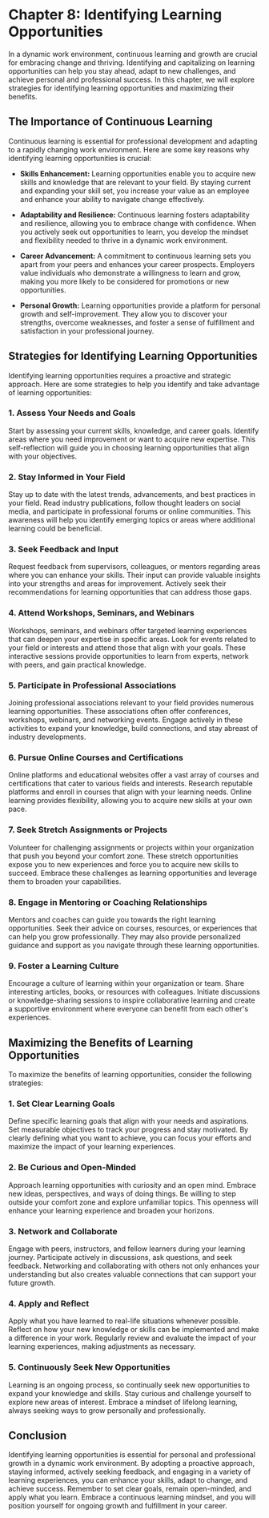 Chapter 8: Identifying Learning Opportunities
=============================================

In a dynamic work environment, continuous learning and growth are crucial for embracing change and thriving. Identifying and capitalizing on learning opportunities can help you stay ahead, adapt to new challenges, and achieve personal and professional success. In this chapter, we will explore strategies for identifying learning opportunities and maximizing their benefits.

The Importance of Continuous Learning
-------------------------------------

Continuous learning is essential for professional development and adapting to a rapidly changing work environment. Here are some key reasons why identifying learning opportunities is crucial:

* **Skills Enhancement:** Learning opportunities enable you to acquire new skills and knowledge that are relevant to your field. By staying current and expanding your skill set, you increase your value as an employee and enhance your ability to navigate change effectively.

* **Adaptability and Resilience:** Continuous learning fosters adaptability and resilience, allowing you to embrace change with confidence. When you actively seek out opportunities to learn, you develop the mindset and flexibility needed to thrive in a dynamic work environment.

* **Career Advancement:** A commitment to continuous learning sets you apart from your peers and enhances your career prospects. Employers value individuals who demonstrate a willingness to learn and grow, making you more likely to be considered for promotions or new opportunities.

* **Personal Growth:** Learning opportunities provide a platform for personal growth and self-improvement. They allow you to discover your strengths, overcome weaknesses, and foster a sense of fulfillment and satisfaction in your professional journey.

Strategies for Identifying Learning Opportunities
-------------------------------------------------

Identifying learning opportunities requires a proactive and strategic approach. Here are some strategies to help you identify and take advantage of learning opportunities:

### 1. Assess Your Needs and Goals

Start by assessing your current skills, knowledge, and career goals. Identify areas where you need improvement or want to acquire new expertise. This self-reflection will guide you in choosing learning opportunities that align with your objectives.

### 2. Stay Informed in Your Field

Stay up to date with the latest trends, advancements, and best practices in your field. Read industry publications, follow thought leaders on social media, and participate in professional forums or online communities. This awareness will help you identify emerging topics or areas where additional learning could be beneficial.

### 3. Seek Feedback and Input

Request feedback from supervisors, colleagues, or mentors regarding areas where you can enhance your skills. Their input can provide valuable insights into your strengths and areas for improvement. Actively seek their recommendations for learning opportunities that can address those gaps.

### 4. Attend Workshops, Seminars, and Webinars

Workshops, seminars, and webinars offer targeted learning experiences that can deepen your expertise in specific areas. Look for events related to your field or interests and attend those that align with your goals. These interactive sessions provide opportunities to learn from experts, network with peers, and gain practical knowledge.

### 5. Participate in Professional Associations

Joining professional associations relevant to your field provides numerous learning opportunities. These associations often offer conferences, workshops, webinars, and networking events. Engage actively in these activities to expand your knowledge, build connections, and stay abreast of industry developments.

### 6. Pursue Online Courses and Certifications

Online platforms and educational websites offer a vast array of courses and certifications that cater to various fields and interests. Research reputable platforms and enroll in courses that align with your learning needs. Online learning provides flexibility, allowing you to acquire new skills at your own pace.

### 7. Seek Stretch Assignments or Projects

Volunteer for challenging assignments or projects within your organization that push you beyond your comfort zone. These stretch opportunities expose you to new experiences and force you to acquire new skills to succeed. Embrace these challenges as learning opportunities and leverage them to broaden your capabilities.

### 8. Engage in Mentoring or Coaching Relationships

Mentors and coaches can guide you towards the right learning opportunities. Seek their advice on courses, resources, or experiences that can help you grow professionally. They may also provide personalized guidance and support as you navigate through these learning opportunities.

### 9. Foster a Learning Culture

Encourage a culture of learning within your organization or team. Share interesting articles, books, or resources with colleagues. Initiate discussions or knowledge-sharing sessions to inspire collaborative learning and create a supportive environment where everyone can benefit from each other's experiences.

Maximizing the Benefits of Learning Opportunities
-------------------------------------------------

To maximize the benefits of learning opportunities, consider the following strategies:

### 1. Set Clear Learning Goals

Define specific learning goals that align with your needs and aspirations. Set measurable objectives to track your progress and stay motivated. By clearly defining what you want to achieve, you can focus your efforts and maximize the impact of your learning experiences.

### 2. Be Curious and Open-Minded

Approach learning opportunities with curiosity and an open mind. Embrace new ideas, perspectives, and ways of doing things. Be willing to step outside your comfort zone and explore unfamiliar topics. This openness will enhance your learning experience and broaden your horizons.

### 3. Network and Collaborate

Engage with peers, instructors, and fellow learners during your learning journey. Participate actively in discussions, ask questions, and seek feedback. Networking and collaborating with others not only enhances your understanding but also creates valuable connections that can support your future growth.

### 4. Apply and Reflect

Apply what you have learned to real-life situations whenever possible. Reflect on how your new knowledge or skills can be implemented and make a difference in your work. Regularly review and evaluate the impact of your learning experiences, making adjustments as necessary.

### 5. Continuously Seek New Opportunities

Learning is an ongoing process, so continually seek new opportunities to expand your knowledge and skills. Stay curious and challenge yourself to explore new areas of interest. Embrace a mindset of lifelong learning, always seeking ways to grow personally and professionally.

Conclusion
----------

Identifying learning opportunities is essential for personal and professional growth in a dynamic work environment. By adopting a proactive approach, staying informed, actively seeking feedback, and engaging in a variety of learning experiences, you can enhance your skills, adapt to change, and achieve success. Remember to set clear goals, remain open-minded, and apply what you learn. Embrace a continuous learning mindset, and you will position yourself for ongoing growth and fulfillment in your career.
